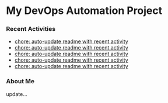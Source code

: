 # My DevOps Automation Project

### Recent Activities
<!-- activity:START -->
- [chore: auto-update readme with recent activity](https://github.com/kaigiii/mybowling-app/commit/1d1f0ea020c5728328155d4a11cca81b97da2f98)
- [chore: auto-update readme with recent activity](https://github.com/kaigiii/mybowling-app/commit/8a60fd138e641333f1322e94bec4492d823fe0e5)
- [chore: auto-update readme with recent activity](https://github.com/kaigiii/mybowling-app/commit/71864cdde06f1fe46e0525d220ac4b8f62c4113c)
- [chore: auto-update readme with recent activity](https://github.com/kaigiii/mybowling-app/commit/98050ed9c4a58f631d0f93d3cd548e3ca6d0d6b3)
- [chore: auto-update readme with recent activity](https://github.com/kaigiii/mybowling-app/commit/c543691a84555c965341e73b30433911eb05bf6a)
<!-- activity:END -->

### About Me
<!-- MYLINKS:START -->
<!-- MYLINKS:END -->

update...
